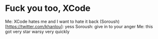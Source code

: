 # Fuck you too, XCode

Me: XCode hates me and I want to hate it back
(Soroush)[https://twitter.com/khanlou]: yess
Soroush: give in to your anger
Me: this got very star warsy very quickly
